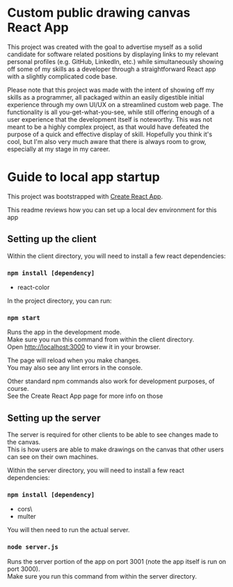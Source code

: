 # Custom public drawing canvas React App

This project was created with the goal to advertise myself as a solid candidate for software related positions by displaying links to my relevant personal profiles (e.g. GitHub, LinkedIn, etc.) while simultaneously showing off some of my skills as a developer through a straightforward React app with a slightly complicated code base.

Please note that this project was made with the intent of showing off my skills as a programmer, all packaged within an easily digestible initial experience through my own UI/UX on a streamlined custom web page. The functionality is all you-get-what-you-see, while still offering enough of a user experience that the development itself is noteworthy. This was not meant to be a highly complex project, as that would have defeated the purpose of a quick and effective display of skill. Hopefully you think it's cool, but I'm also very much aware that there is always room to grow, especially at my stage in my career.

# Guide to local app startup

This project was bootstrapped with [Create React App](https://github.com/facebook/create-react-app).

This readme reviews how you can set up a local dev environment for this app

## Setting up the client

Within the client directory, you will need to install a few react dependencies:

### `npm install [dependency]`

- react-color

In the project directory, you can run:

### `npm start`

Runs the app in the development mode.\
Make sure you run this command from within the client directory.\
Open [http://localhost:3000](http://localhost:3000) to view it in your browser.

The page will reload when you make changes.\
You may also see any lint errors in the console.

Other standard npm commands also work for development purposes, of course.\
See the Create React App page for more info on those

## Setting up the server

The server is required for other clients to be able to see changes made to the canvas.\
This is how users are able to make drawings on the canvas that other users can see on their own machines.

Within the server directory, you will need to install a few react dependencies:

### `npm install [dependency]`

- cors\
- multer

You will then need to run the actual server.

### `node server.js`

Runs the server portion of the app on port 3001 (note the app itself is run on port 3000).\
Make sure you run this command from within the server directory.
